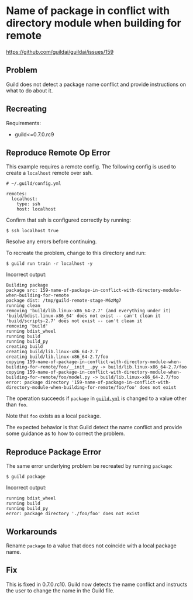 # Name of package in conflict with directory module when building for remote

https://github.com/guildai/guildai/issues/159

## Problem

Guild does not detect a package name conflict and provide instructions
on what to do about it.

## Recreating

Requirements:

- guild<=0.7.0.rc9

## Reproduce Remote Op Error

This example requires a remote config. The following config is used to
create a `localhost` remote over ssh.

```
# ~/.guild/config.yml

remotes:
  localhost:
    type: ssh
    host: localhost
```

Confirm that ssh is configured correctly by running:

    $ ssh localhost true

Resolve any errors before continuing.

To recreate the problem, change to this directory and run:

    $ guild run train -r localhost -y

Incorrect output:

```
Building package
package src: 159-name-of-package-in-conflict-with-directory-module-when-building-for-remote
package dist: /tmp/guild-remote-stage-M6zMg7
running clean
removing 'build/lib.linux-x86_64-2.7' (and everything under it)
'build/bdist.linux-x86_64' does not exist -- can't clean it
'build/scripts-2.7' does not exist -- can't clean it
removing 'build'
running bdist_wheel
running build
running build_py
creating build
creating build/lib.linux-x86_64-2.7
creating build/lib.linux-x86_64-2.7/foo
copying 159-name-of-package-in-conflict-with-directory-module-when-building-for-remote/foo/__init__.py -> build/lib.linux-x86_64-2.7/foo
copying 159-name-of-package-in-conflict-with-directory-module-when-building-for-remote/foo/model.py -> build/lib.linux-x86_64-2.7/foo
error: package directory '159-name-of-package-in-conflict-with-directory-module-when-building-for-remote/foo/foo' does not exist
```

The operation succeeds if `package` in [`guild.yml`](guild.yml) is
changed to a value other than `foo`.

Note that `foo` exists as a local package.

The expected behavior is that Guild detect the name conflict and
provide some guidance as to how to correct the problem.

## Reproduce Package Error

The same error underlying problem be recreated by running `package`:

    $ guild package

Incorrect output:

```
running bdist_wheel
running build
running build_py
error: package directory './foo/foo' does not exist
```

## Workarounds

Rename `package` to a value that does not coincide with a local
package name.

## Fix

This is fixed in 0.7.0.rc10. Guild now detects the name conflict and
instructs the user to change the name in the Guild file.

